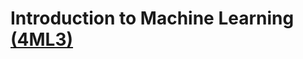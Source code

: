 # Introduction to Machine Learning [(4ML3)](https://experts.mcmaster.ca/display/award-introduction-to-machine-learning-compsci-4ml3)
